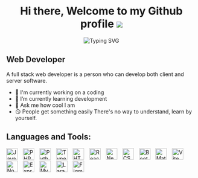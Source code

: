 <h1 align="center">Hi there, Welcome to my Github profile <img src="https://user-images.githubusercontent.com/18350557/176309783-0785949b-9127-417c-8b55-ab5a4333674e.gif"/></h1>

<p align="center">
<img src="https://readme-typing-svg.herokuapp.com?font=Fira+Code&pause=1000&color=F76F2E&center=true&vCenter=true&width=435&lines=+Welcome+to+My+Github+Profile+;Have+a+passion+for+coding;Creativity;Inspiration;For+Entertainment+Only" alt="Typing SVG" />
</p>

Web Developer
---------

A full stack web developer is a person who can develop both client and server software.

* 🔭  I'm currently working on a coding
* 🌱  I’m currently learning development
* 🤔 Ask me how cool I am
* 😏  People get something easily There's no way to understand, learn by yourself.

Languages and Tools:
---------

<p>
  <a
    href="https://developer.mozilla.org/en-US/docs/Web/JavaScript"
    target="_blank"
    rel="noreferrer"
    ><img
      src="https://raw.githubusercontent.com/danielcranney/readme-generator/main/public/icons/skills/javascript-colored.svg"
      width="30"
      height="30"
      style="padding-right: 10px"
      alt="JavaScript"
  /></a>
  <a href="https://www.php.net/" target="_blank" rel="noreferrer"
    ><img
      src="https://raw.githubusercontent.com/danielcranney/readme-generator/main/public/icons/skills/php-colored.svg"
      width="30"
      height="30"
      style="padding-right: 10px"
      alt="PHP"
  /></a>
  <a href="https://www.python.org/" target="_blank" rel="noreferrer"
    ><img
      src="https://raw.githubusercontent.com/danielcranney/readme-generator/main/public/icons/skills/python-colored.svg"
      width="30"
      height="30"
      style="padding-right: 10px"
      alt="Python"
  /></a>
  <a href="https://www.typescriptlang.org/" target="_blank" rel="noreferrer"
    ><img
      src="https://raw.githubusercontent.com/danielcranney/readme-generator/main/public/icons/skills/typescript-colored.svg"
      width="30"
      height="30"
      style="padding-right: 10px"
      alt="TypeScript"
  /></a>
  <a
    href="https://developer.mozilla.org/en-US/docs/Glossary/HTML5"
    target="_blank"
    rel="noreferrer"
    ><img
      src="https://raw.githubusercontent.com/danielcranney/readme-generator/main/public/icons/skills/html5-colored.svg"
      width="30"
      height="30"
      style="padding-right: 10px"
      alt="HTML5"
  /></a>
  <a href="https://reactjs.org/" target="_blank" rel="noreferrer"
    ><img
      src="https://raw.githubusercontent.com/danielcranney/readme-generator/main/public/icons/skills/react-colored.svg"
      width="30"
      height="30"
      style="padding-right: 10px"
      alt="React"
  /></a>
  <a href="https://nextjs.org/docs" target="_blank" rel="noreferrer"
    ><img
      src="https://raw.githubusercontent.com/danielcranney/readme-generator/main/public/icons/skills/nextjs-colored.svg"
      width="30"
      height="30"
      style="padding-right: 10px"
      alt="NextJs"
  /></a>
  <a href="https://www.w3.org/TR/CSS/#css" target="_blank" rel="noreferrer"
    ><img
      src="https://raw.githubusercontent.com/danielcranney/readme-generator/main/public/icons/skills/css3-colored.svg"
      width="30"
      height="30"
      style="padding-right: 10px"
      alt="CSS3"
  /></a>
  <a href="https://getbootstrap.com/" target="_blank" rel="noreferrer"
    ><img
      src="https://raw.githubusercontent.com/danielcranney/readme-generator/main/public/icons/skills/bootstrap-colored.svg"
      width="30"
      height="30"
      style="padding-right: 10px"
      alt="Bootstrap"
  /></a>
  <a href="https://mui.com/" target="_blank" rel="noreferrer"
    ><img
      src="https://raw.githubusercontent.com/danielcranney/readme-generator/main/public/icons/skills/materialui-colored.svg"
      width="30"
      height="30"
      style="padding-right: 10px"
      alt="Material UI"
  /></a>
  <a href="https://vitejs.dev/" target="_blank" rel="noreferrer"
    ><img
      src="https://raw.githubusercontent.com/danielcranney/readme-generator/main/public/icons/skills/vite-colored.svg"
      width="30"
      height="30"
      style="padding-right: 10px"
      alt="Vite"
  /></a>
  <a href="https://nodejs.org/en/" target="_blank" rel="noreferrer"
    ><img
      src="https://raw.githubusercontent.com/danielcranney/readme-generator/main/public/icons/skills/nodejs-colored.svg"
      width="30"
      height="30"
      style="padding-right: 10px"
      alt="NodeJS"
  /></a>
  <a href="https://expressjs.com/" target="_blank" rel="noreferrer"
    ><img
      src="https://raw.githubusercontent.com/danielcranney/readme-generator/main/public/icons/skills/express-colored.svg"
      width="30"
      height="30"
      style="padding-right: 10px"
      alt="Express"
  /></a>
  <a href="https://www.mysql.com/" target="_blank" rel="noreferrer"
    ><img
      src="https://raw.githubusercontent.com/danielcranney/readme-generator/main/public/icons/skills/mysql-colored.svg"
      width="30"
      height="30"
      style="padding-right: 10px"
      alt="MySQL"
  /></a>
  <a href="https://laravel.com/" target="_blank" rel="noreferrer"
    ><img
      src="https://raw.githubusercontent.com/danielcranney/readme-generator/main/public/icons/skills/laravel-colored.svg"
      width="30"
      height="30"
      style="padding-right: 10px"
      alt="Laravel"
  /></a>
  <a href="https://www.figma.com/" target="_blank" rel="noreferrer"
    ><img
      src="https://raw.githubusercontent.com/danielcranney/readme-generator/main/public/icons/skills/figma-colored.svg"
      width="30"
      height="30"
      style="padding-right: 10px"
      alt="Figma"
  /></a>
</p>

